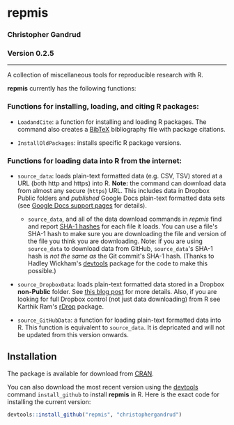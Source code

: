 repmis
===

### Christopher Gandrud
### Version 0.2.5

---

A collection of miscellaneous tools for reproducible research with R.

**repmis** currently has the following functions:

### Functions for installing, loading, and citing R packages:

- `LoadandCite`: a function for installing and loading R packages. The command also creates a [BibTeX](http://en.wikipedia.org/wiki/BibTeX) bibliography file with package citations.

- `InstallOldPackages`: installs specific R package versions.

### Functions for loading data into R from the internet:

- `source_data`: loads plain-text formatted data (e.g. CSV, TSV) stored at a URL (both http and https) into R. **Note:** the command can download data from almost any secure (`https`) URL. This includes data in Dropbox Public folders and *published* Google Docs plain-text formatted data sets (see [Google Docs support pages](http://support.google.com/drive/bin/answer.py?hl=en&answer=37579) for details). 
    - `source_data`, and all of the data download commands in *repmis* find and report [SHA-1 hashes](http://en.wikipedia.org/wiki/SHA-1) for each file it loads. You can use a file's SHA-1 hash to make sure you are downloading the file and version of the file you think you are downloading. Note: if you are using `source_data` to download data from GitHub, `source_data`'s SHA-1 hash is *not the same as* the Git commit's SHA-1 hash. (Thanks to Hadley Wickham's [devtools](https://github.com/hadley/devtools) package for the code to make this possible.)

- `source_DropboxData`: loads plain-text formatted data stored in a Dropbox **non-Public** folder. See [this blog post](http://christophergandrud.blogspot.com/2013/04/dropbox-r-data.html) for more details. Also, if you are looking for full Dropbox control (not just data downloading) from R see Karthik Ram's [rDrop](https://github.com/karthikram/rDrop) package.

- `source_GitHubData`: a function for loading plain-text formatted data into R. This function is equivalent to `source_data`. It is depricated and will not be updated from this version onwards.

## Installation

The package is available for download from [CRAN](http://cran.r-project.org/web/packages/repmis/). 

You can also download the most recent version using the [devtools](https://github.com/hadley/devtools) command `install_github` to install **repmis** in R. Here is the exact code for installing the current version:

```r
devtools::install_github("repmis", "christophergandrud")
```
